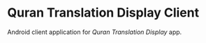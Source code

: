 Quran Translation Display Client
=============================

Android client application for _Quran Translation Display_ app.
